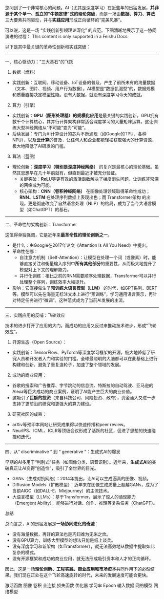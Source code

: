 您问到了一个非常核心的问题。AI（尤其是深度学习）在近些年的迅猛发展，**并非源于某个单一、孤立的“牛顿定律”式的理论突破**，而是一场由**数据、算力、算法**三大要素共同驱动，并与**实践应用**形成正向循环的“完美风暴”。

可以说，这是一场 “实践创新引领理论深化” 的典范。下图清晰地展示了这一协同演进的过程：
This content is only supported in a Feishu Docs

以下是其中最关键的革命性创新和实践突破：


---

一、核心驱动力："三大基石"的飞跃

1. 数据（燃料）
  - 实践创新：互联网、移动设备、IoT设备的普及，产生了前所未有的海量数据（文本、图片、视频、用户行为数据）。AI模型是“数据饥渴型”的，数据规模和质量直接决定模型性能。没有大数据，就没有深度学习今天的成就。
    
2. 算力（引擎）
  - 实践创新：**GPU（图形处理器）的规模化应用**是最关键的实践创新。GPU拥有数千个计算核心，其并行计算架构非常适合深度学习的大量矩阵运算。这让训练大型神经网络从“不可能”变为“可能”。
  - 后续发展：专门为AI计算设计的芯片不断涌现（如Google的TPU、各种NPU），以及**云计算**的普及，让任何人和企业都能轻松获取强大的计算资源，极大地降低了AI研发的门槛。
    
3. 算法（蓝图）
  - 理论创新：**深度学习（特别是深度神经网络）** 的复兴是最核心的理论基础。虽然其思想早在几十年前就有，但直到最近才被充分验证。
    - 关键突破：**ReLU**等更有效的激活函数解决了梯度消失问题，让训练非常深的网络成为可能。
    - 核心架构：**CNN（卷积神经网络）** 在图像处理领域取得革命性成功；**RNN、LSTM** 在处理序列数据上表现出色；而 Transformer架构 的出现，更是彻底改变了自然语言处理（NLP）的格局，成为了当今大语言模型（如ChatGPT）的基石。
      

---

二、革命性的架构创新：Transformer

这值得单独强调，它是近年来**最革命性的理论创新之一**。

- 是什么：由Google在2017年论文《Attention Is All You Need》中提出。
- 革命性在哪：
  - 自注意力机制（Self-Attention）：让模型在处理一个词（或像素）时，能够直接关注和衡量输入序列中**所有其他部分**的重要性，从而极大地提升了模型对上下文的理解能力。
  - 并行化训练：相比之前的RNN需要顺序处理数据，Transformer可以并行处理整个序列，训练效率大幅提升。
- 影响：它直接催生了**预训练大语言模型（LLM）** 的时代，如GPT系列、BERT等。模型可以先在海量无标注文本上进行“预训练”，学习通用语言表示，再针对特定任务进行“微调”。这种范式成为了当前AI发展的主流。
  

---

三、实践应用的反哺：飞轮效应

技术的进步打开了应用的大门，而成功的应用又反过来推动技术进步，形成“飞轮效应”。

1. 开源生态（Open Source）：
  - 实践创新：TensorFlow、PyTorch等深度学习框架的开源，极大地降低了研究人员和开发者入门和实验的门槛。全球最聪明的大脑都可以在此基础上进行构建和创新，避免了重复造轮子，加速了整个领域的发展。
    
2. 成功的商业应用：
  - 谷歌的搜索和广告推荐、字节跳动的信息流、特斯拉的自动驾驶、亚马逊的Alexa等巨大成功的商业案例，证明了AI能产生巨大的商业价值。
  - 这吸引了**巨额的投资**（来自科技公司、风险投资、政府），资金涌入又进一步支持了更前沿的研究和更强大的算力建设。
    
3. 研究社区的成熟：
  - arXiv等预印本网站让研究成果得以快速传播和peer review。
  - NeurIPS、ICML、ICLR等顶级会议形成了活跃的社区，促进了思想的快速碰撞和迭代。
    

---

四、从“ discriminative ” 到 “ generative ”：生成式AI的爆发

早期的AI多用于“判别式”任务（如图像分类、语音识别）。近年来，**生成式AI**的突破真正让AI变得“创造性”，吸引了全世界的目光。

- GANs（生成对抗网络）：2014年提出，让AI可以生成逼真的图像、视频。
- Diffusion Models（扩散模型）：近年来在图像生成质量上超越GANs，成为了当前AIGC（如DALL-E、Midjourney）的主流技术。
- 大语言模型（LLMs）：基于Transformer，展示了惊人的涌现能力（Emergent Ability），能够进行对话、创作、推理等复杂任务（ChatGPT）。
  
总结

总而言之，AI的迅猛发展是**一场协同进化的奇迹**：

- 没有海量数据，再好的算法也是巧妇难为无米之炊。
- 没有GPU算力，训练大型模型的想法只能是纸上谈兵。
- 没有深度学习和新架构（如Transformer），就无法高效地从数据中提取如此复杂的模式。
- 没有开源框架和成功的商业应用，就无法形成吸引资本和人才的正向循环。
  
因此，这是一场**理论创新、工程实践、商业应用和市场资本**共同作用下的必然结果。我们现在正处在这个飞轮高速旋转的时代，未来的发展速度可能会更快。

激活函数
图像
卷积
全连接
损失函数
优化器
学习率
Epoch
输入数据
网络模型
网络模型
